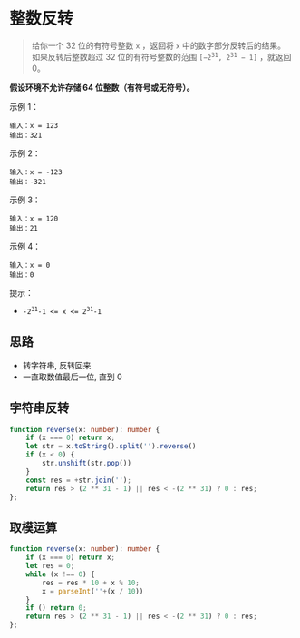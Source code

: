 # 整数反转

> 给你一个 32 位的有符号整数 `x` ，返回将 `x` 中的数字部分反转后的结果。
> 如果反转后整数超过 32 位的有符号整数的范围 <code>[−2<sup>31</sup>, 2<sup>31</sup> − 1]</code> ，就返回 0。

**假设环境不允许存储 64 位整数（有符号或无符号）。**

示例 1：

```
输入：x = 123
输出：321
```

示例 2：

```
输入：x = -123
输出：-321
```

示例 3：

```
输入：x = 120
输出：21
```

示例 4：

```
输入：x = 0
输出：0
```

提示：

- <code>-2<sup>31</sup>-1 <= x <= 2<sup>31</sup>-1</code>

## 思路

- 转字符串, 反转回来
- 一直取数值最后一位, 直到 0

## 字符串反转

```TypeScript
function reverse(x: number): number {
    if (x === 0) return x;
    let str = x.toString().split('').reverse()
    if (x < 0) {
        str.unshift(str.pop())
    }
    const res = +str.join('');
    return res > (2 ** 31 - 1) || res < -(2 ** 31) ? 0 : res;
};
```

## 取模运算

```TypeScript
function reverse(x: number): number {
    if (x === 0) return x;
    let res = 0;
    while (x !== 0) {
        res = res * 10 + x % 10;
        x = parseInt(''+(x / 10))
    }
    if () return 0;
    return res > (2 ** 31 - 1) || res < -(2 ** 31) ? 0 : res;
};
```
